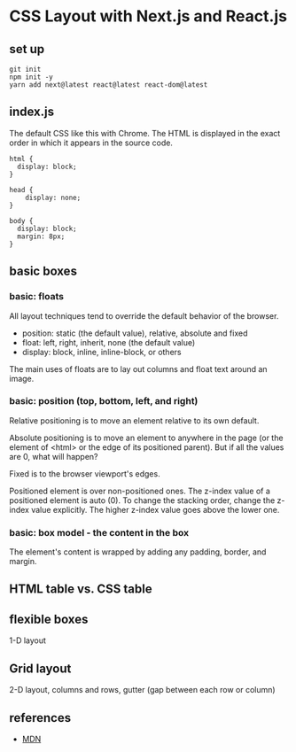 # CSS Layout with Next.js and React.js

## set up
```
git init
npm init -y
yarn add next@latest react@latest react-dom@latest
```

## index.js
The default CSS like this with Chrome. The HTML is displayed in the exact order in which it appears in the source code.
```
html {
  display: block;
}

head {
    display: none;
}

body {
  display: block;
  margin: 8px;
}
```

## basic boxes

### basic: floats

All layout techniques tend to override the default behavior of the browser.
* position: static (the default value), relative, absolute and fixed
* float: left, right, inherit, none (the default value)
* display: block, inline, inline-block, or others

The main uses of floats are to lay out columns and float text around an image.

### basic: position (top, bottom, left, and right)

Relative positioning is to move an element relative to its own default.

Absolute positioning is to move an element to anywhere in the page (or the element of \<html\> or the edge of its positioned parent). But if all the values are 0, what will happen?

Fixed is to the browser viewport's edges.

Positioned element is over non-positioned ones.
The z-index value of a positioned element is auto (0). To change the stacking order, change the z-index value explicitly. The higher z-index value goes above the lower one.

### basic: box model - the content in the box
The element's content is wrapped by adding any padding, border, and margin.

## HTML table vs. CSS table

## flexible boxes
1-D layout

## Grid layout
2-D layout, columns and rows, gutter (gap between each row or column)




## references
* [MDN](https://developer.mozilla.org/en-US/docs/Learn/CSS/CSS_layout/Introduction)

